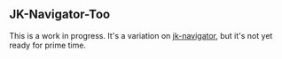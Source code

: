 ## JK-Navigator-Too

This is a work in progress.  It's a variation on
[jk-navigator](https://chrome.google.com/webstore/detail/jk-shortcuts-navigator/chgfodomgimhbcmlfljhkgildehakgif?hl=en),
but it's not yet ready for prime time.
